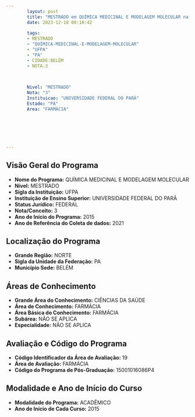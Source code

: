 ```yaml
---
        layout: post
        title: "MESTRADO em QUÍMICA MEDICINAL E MODELAGEM MOLECULAR na UFPA  "
        date: 2023-12-18 00:10:42
     
        tags:
        - MESTRADO
        - "QUÍMICA-MEDICINAL-E-MODELAGEM-MOLECULAR"
        - "UFPA"
        - "PA"
        - CIDADE:BELÉM
        - NOTA:3
        
       

        Nivel: "MESTRADO"
        Nota: "3"
        Instituicao: "UNIVERSIDADE FEDERAL DO PARÁ"
        Estado: "PA"
        Area: "FARMÁCIA"
        
        
        
        
        
        
---
```

## Visão Geral do Programa
- **Nome do Programa:** QUÍMICA MEDICINAL E MODELAGEM MOLECULAR
- **Nível:** MESTRADO
- **Sigla da Instituição:** UFPA
- **Instituição de Ensino Superior:** UNIVERSIDADE FEDERAL DO PARÁ
- **Status Jurídico:** FEDERAL
- **Nota/Conceito:** 3
- **Ano de Início do Programa:** 2015
- **Ano de Referência do Coleta de dados:** 2021

## Localização do Programa
- **Grande Região:** NORTE
- **Sigla da Unidade da Federação:** PA
- **Município Sede:** BELÉM

## Áreas de Conhecimento
- **Grande Área do Conhecimento:** CIÊNCIAS DA SAÚDE
- **Área de Conhecimento:** FARMÁCIA
- **Área Básica do Conhecimento:** FARMÁCIA
- **Subárea:** NÃO SE APLICA
- **Especialidade:** NÃO SE APLICA

## Avaliação e Código do Programa
- **Código Identificador da Área de Avaliação:** 19
- **Área de Avaliação:** FARMÁCIA
- **Código do Programa de Pós-Graduação:** 15001016086P4


## Modalidade e Ano de Início do Curso
- **Modalidade do Programa:** ACADÊMICO
- **Ano de Início de Cada Curso:** 2015
